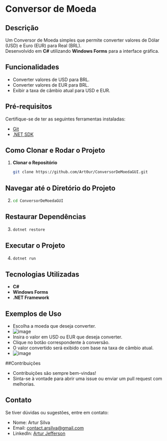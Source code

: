# Conversor de Moeda  

## Descrição  
Um Conversor de Moeda simples que permite converter valores de Dólar (USD) e Euro (EUR) para Real (BRL).  
Desenvolvido em **C#** utilizando **Windows Forms** para a interface gráfica.  

## Funcionalidades  
- Converter valores de USD para BRL.  
- Converter valores de EUR para BRL.  
- Exibir a taxa de câmbio atual para USD e EUR.  

## Pré-requisitos  
Certifique-se de ter as seguintes ferramentas instaladas:  
- [Git](https://git-scm.com/downloads)  
- [.NET SDK](https://dotnet.microsoft.com/download)  

## Como Clonar e Rodar o Projeto  

1. **Clonar o Repositório**  
   ```bash  
   git clone https://github.com/Art0ur/ConversorDeMoedaGUI.git

## Navegar até o Diretório do Projeto
2. ```bash
   cd ConversorDeMoedaGUI

## Restaurar Dependências
3. ```bash
   dotnet restore

## Executar o Projeto
4. ```bash
   dotnet run

## Tecnologias Utilizadas
- **C#**
- **Windows Forms**
- **.NET Framework**

## Exemplos de Uso
- Escolha a moeda que deseja converter.
- ![image](https://github.com/user-attachments/assets/30f018c5-395c-46ed-b570-5a006b2c54d2)
- Insira o valor em USD ou EUR que deseja converter.
- Clique no botão correspondente à conversão.
- O valor convertido será exibido com base na taxa de câmbio atual.
- ![image](https://github.com/user-attachments/assets/3475cab0-4751-4217-acae-f10fb8166a23)


##Contribuições
- Contribuições são sempre bem-vindas!
- Sinta-se à vontade para abrir uma issue ou enviar um pull request com melhorias.

## Contato
Se tiver dúvidas ou sugestões, entre em contato:
- Nome: Artur Silva
- Email: [contact.arsilva@gmail.com](mailto:contact.arsilva@gmail.com)
- LinkedIn: [Artur Jefferson](https://www.linkedin.com/in/arturjefferson)
